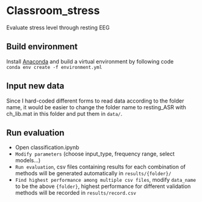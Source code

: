 # Classroom_stress
Evaluate stress level through resting EEG

## Build environment
Install [Anaconda](https://docs.anaconda.com/anaconda/install/index.html) and build a virtual environment by following code  
`conda env create -f environment.yml`

## Input new data
Since I hard-coded different forms to read data according to the folder name, it would be easier to change the folder name to resting_ASR with ch_lib.mat in this folder and put them in `data/`. 

## Run evaluation
- Open classification.ipynb
- `Modify parameters` (choose input_type, frequency range, select models...)
- `Run evaluation`, csv files containing results for each combination of methods will be generated automatically in `results/{folder}/`
- `Find highest performance among multiple csv files`, modify `data_name` to be the above `{folder}`, highest performance for different validation methods will be recorded in `results/record.csv`
